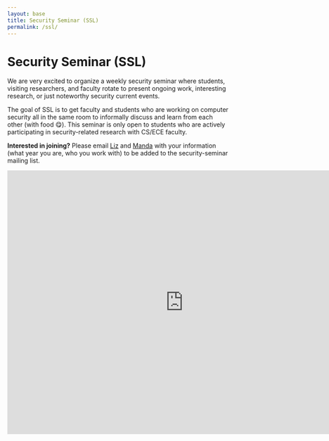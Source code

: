 ```yaml
---
layout: base
title: Security Seminar (SSL)
permalink: /ssl/
---
```


# Security Seminar (SSL)

We are very excited to organize a weekly security seminar where students, visiting researchers, and faculty rotate to present ongoing work, interesting research, or just noteworthy security current events. 

The goal of SSL is to get faculty and students who are working on computer security all in the same room to informally discuss and learn from each other (with food 😋). This seminar is only open to students who are actively participating in security-related research with CS/ECE faculty.

**Interested in joining?**
Please email [Liz](mailto:lizhikev@ucla.edu) and [Manda](mailto:mandat@ucla.edu) with your information (what year you are, who you work with) to be added to the security-seminar mailing list.

<iframe src="https://calendar.google.com/calendar/embed?src=c_594d453e15bdf732599bf5864ec0217a5ac7b02deeb96eaa5937b19da709b423%40group.calendar.google.com&ctz=America%2FLos_Angeles" style="border: 0" width="800" height="600" frameborder="0" scrolling="no"></iframe>
